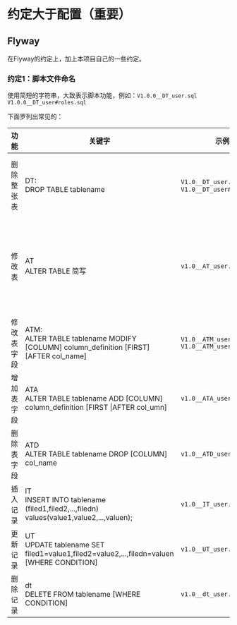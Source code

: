# 约定大于配置（重要）

## Flyway

在Flyway的约定上，加上本项目自己的一些约定。

### 约定1：脚本文件命名

使用简短的字符串，大致表示脚本功能，例如：`V1.0.0__DT_user.sql` `V1.0.0__DT_user#roles.sql`

下面罗列出常见的：

| 功能       | 关键字                                                       | 示例                                                | 解释                                    |
| ---------- | ------------------------------------------------------------ | --------------------------------------------------- | --------------------------------------- |
| 删除整张表 | DT:<br />DROP TABLE tablename                                | `V1.0__DT_user.sql`,<br />`V1.0__DT_user#role.sql`  | 删除user表，删除user和role 两张表       |
| 修改表     | AT<br />ALTER TABLE 简写                                     | `v1.0__AT_user.sql`                                 | user表修改字段（AT是ATM，ATA，ATD超集） |
| 修改表字段 | ATM:<br />ALTER TABLE tablename MODIFY [COLUMN] column_definition [FIRST] [AFTER col_name] | `V1.0__ATM_user.sql`<br />`V1.0__ATM_user#role.sql` | 修改user表和role表的某些字段            |
| 增加表字段 | ATA<br />ALTER TABLE tablename ADD [COLUMN] column_definition [FIRST \|AFTER col_umn] | `v1.0__ATA_user.sql`                                | user表新增某些字段                      |
| 删除表字段 | ATD<br />ALTER TABLE tablename DROP [COLUMN] col_name        | `v1.0__ATD_user.sql`                                | user表删除某些字段                      |
| 插入记录   | IT<br />INSERT INTO tablename (filed1,filed2,...,filedn) values(value1,value2,...,valuen); | `v1.0__IT_user.sql`                                 | user表插入记录                          |
| 更新记录   | UT<br />UPDATE tablename SET filed1=value1,filed2=value2,...,filedn=valuen [WHERE CONDITION] | `v1.0__UT_user.sql`                                 | user表更新记录                          |
| 删除记录   | dt<br />DELETE FROM tablename [WHERE CONDITION]              | `v1.0__dt_user.sql`                                 | user表删除记录                          |

